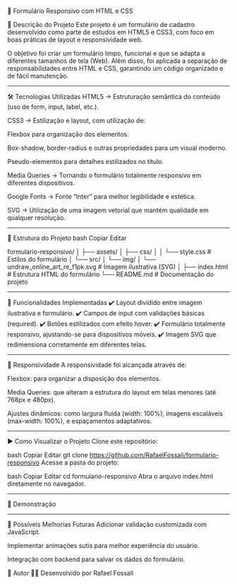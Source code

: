 📝 Formulário Responsivo com HTML e CSS

📌 Descrição do Projeto
Este projeto é um formulário de cadastro desenvolvido como parte de estudos em HTML5 e CSS3, com foco em boas práticas de layout e responsividade web.

O objetivo foi criar um formulário limpo, funcional e que se adapta a diferentes tamanhos de tela (Web).
Além disso, foi aplicada a separação de responsabilidades entre HTML e CSS, garantindo um código organizado e de fácil manutenção.

---

🛠️ Tecnologias Utilizadas
HTML5 → Estruturação semântica do conteúdo (uso de form, input, label, etc.).

CSS3 → Estilização e layout, com utilização de:

Flexbox para organização dos elementos.

Box-shadow, border-radius e outras propriedades para um visual moderno.

Pseudo-elementos para detalhes estilizados no título.

Media Queries → Tornando o formulário totalmente responsivo em diferentes dispositivos.

Google Fonts → Fonte “Inter” para melhor legibilidade e estética.

SVG → Utilização de uma imagem vetorial que mantém qualidade em qualquer resolução.

---

📂 Estrutura do Projeto
bash
Copiar
Editar

formulario-responsivo/
│
├── assets/
│   ├── css/
│   │   └── style.css          # Estilos do formulário
│   └── src/
│       └── img/
│           └── undraw_online_art_re_f1pk.svg   # Imagem ilustrativa (SVG)
│
├── index.html                 # Estrutura HTML do formulário
└── README.md                  # Documentação do projeto


---

🚀 Funcionalidades Implementadas
✔️ Layout dividido entre imagem ilustrativa e formulário.
✔️ Campos de input com validações básicas (required).
✔️ Botões estilizados com efeito hover.
✔️ Formulário totalmente responsivo, ajustando-se para dispositivos móveis.
✔️ Imagem SVG que redimensiona corretamente em diferentes telas.

---

📱 Responsividade
A responsividade foi alcançada através de:

Flexbox: para organizar a disposição dos elementos.

Media Queries: que alteram a estrutura do layout em telas menores (até 768px e 480px).

Ajustes dinâmicos: como largura fluida (width: 100%), imagens escaláveis (max-width: 100%), e espaçamentos adaptativos.

---

▶️ Como Visualizar o Projeto
Clone este repositório:

bash
Copiar
Editar
git clone https://github.com/RafaelFossali/formulario-responsivo
Acesse a pasta do projeto:

bash
Copiar
Editar
cd formulario-responsivo
Abra o arquivo index.html diretamente no navegador.

---

📸 Demonstração

---


🚀 Possíveis Melhorias Futuras
Adicionar validação customizada com JavaScript.

Implementar animações sutis para melhor experiência do usuário.

Integração com backend para salvar os dados do formulário.

👤 Autor
👨‍💻 Desenvolvido por Rafael Fossali
